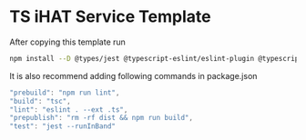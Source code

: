 # TS iHAT Service Template

After copying this template run

```sh
npm install --D @types/jest @typescript-eslint/eslint-plugin @typescript-eslint/parser ts-jest typescript
```

It is also recommend adding following commands in package.json 
```js
"prebuild": "npm run lint",
"build": "tsc",
"lint": "eslint . --ext .ts",
"prepublish": "rm -rf dist && npm run build",
"test": "jest --runInBand"
```